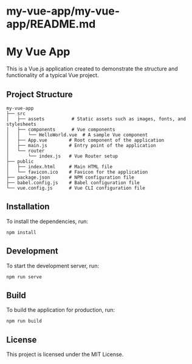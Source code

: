 # my-vue-app/my-vue-app/README.md

# My Vue App

This is a Vue.js application created to demonstrate the structure and functionality of a typical Vue project.

## Project Structure

```
my-vue-app
├── src
│   ├── assets          # Static assets such as images, fonts, and stylesheets
│   ├── components      # Vue components
│   │   └── HelloWorld.vue  # A sample Vue component
│   ├── App.vue        # Root component of the application
│   ├── main.js        # Entry point of the application
│   └── router
│       └── index.js   # Vue Router setup
├── public
│   ├── index.html     # Main HTML file
│   └── favicon.ico    # Favicon for the application
├── package.json       # NPM configuration file
├── babel.config.js    # Babel configuration file
└── vue.config.js      # Vue CLI configuration file
```

## Installation

To install the dependencies, run:

```
npm install
```

## Development

To start the development server, run:

```
npm run serve
```

## Build

To build the application for production, run:

```
npm run build
```

## License

This project is licensed under the MIT License.